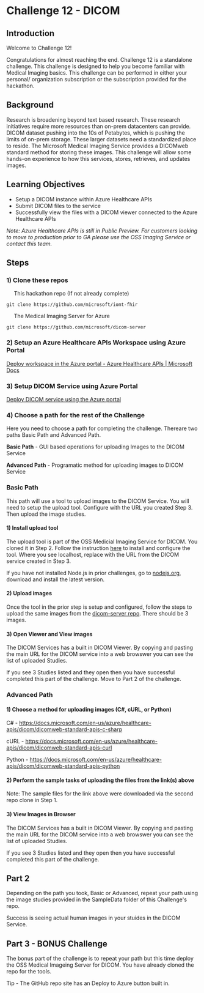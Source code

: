 # Challenge  12 - DICOM

## Introduction

Welcome to Challenge 12!

Congratulations for almost reaching the end. Challenge 12 is a standalone challenge. This challenge is designed to help you become familiar with Medical Imaging basics. This challenge can be performed in either your personal/ organization subscription or the subscription provided for the hackathon.

## Background

Research is broadening beyond text based research. These research initiatives require more resources than on-prem datacenters can provide. DICOM dataset pushing into the 10s of Petabytes, which is pushing the limits of on-prem storage. These larger datasets need a standardized place to reside. The Microsoft Medical Imaging Service provides a DICOMweb standard method for storing these images. This challenge will allow some hands-on experience to how this services, stores, retrieves, and updates images.

## Learning Objectives

- Setup a DICOM instance within Azure Healthcare APIs
- Submit DICOM files to the service
- Successfully view the files with a DICOM viewer connected to the Azure Healthcare APIs

*Note: Azure Healthcare APIs is still in Public Preview. For customers looking to move to production prior to GA please use the OSS Imaging Service or contact this team.*

## Steps

### 1) Clone these repos

&nbsp;&nbsp;&nbsp;&nbsp; This hackathon repo (If not already complete)

```azurecli
git clone https://github.com/microsoft/iomt-fhir
```

&nbsp;&nbsp;&nbsp;&nbsp; The Medical Imaging Server for Azure

```azurecli
git clone https://github.com/microsoft/dicom-server
```


### 2) Setup an Azure Healthcare APIs Workspace using Azure Portal
 
 [Deploy workspace in the Azure portal - Azure Healthcare APIs | Microsoft Docs](https://docs.microsoft.com/en-us/azure/healthcare-apis/healthcare-apis-quickstart)


### 3) Setup DICOM Service using Azure Portal

[Deploy DICOM service using the Azure portal](https://docs.microsoft.com/en-us/azure/healthcare-apis/dicom/deploy-dicom-services-in-azure)

### 4) Choose a path for the rest of the Challenge

Here you need to choose a path for completing the challenge. Thereare two paths
Basic Path and Advanced Path.

**Basic Path** - GUI based operations for uploading Images to the DICOM Service

**Advanced Path** - Programatic method for uploading images to DICOM Service

### Basic Path

This path will use a tool to upload images to the DICOM Service. You will need to setup the upload tool. Configure with the URL you created Step 3. Then upload the image studies.

#### 1) Install upload tool

The upload tool is part of the OSS Medicial Imaging Service for DICOM. You cloned it in Step 2. Follow the instruction [here](https://github.com/microsoft/dicom-server/tree/main/tools/dicom-web-electron) to install and configure the tool. Where you see localhost, replace with the URL from the DICOM service created in Step 3.

If you have not installed Node.js in prior challenges, go to [nodejs.org](https://nodejs.org/), download and install the latest version.

#### 2) Upload images

Once the tool in the prior step is setup and configured, follow the steps to upload the same images from the [dicom-server repo](https://github.com/microsoft/dicom-server/tree/main/docs/dcms). There should be 3 images.

#### 3) Open Viewer and View images

The DICOM Services has a built in DICOM Viewer. By copying and pasting the main URL for the DICOM service into a web browswer you can see the list of uploaded Studies.

If you see 3 Studies listed and they open then you have successful completed this part of the challenge. Move to Part 2 of the challenge.

### Advanced Path

#### 1) Choose a method for uploading images (C#, cURL, or Python)

C# - https://docs.microsoft.com/en-us/azure/healthcare-apis/dicom/dicomweb-standard-apis-c-sharp

cURL - https://docs.microsoft.com/en-us/azure/healthcare-apis/dicom/dicomweb-standard-apis-curl

Python - https://docs.microsoft.com/en-us/azure/healthcare-apis/dicom/dicomweb-standard-apis-python

#### 2) Perform the sample tasks of uploading the files from the link(s) above

Note: The sample files for the link above were downloaded via the second repo clone in Step 1. 

#### 3) View Images in Browser

The DICOM Services has a built in DICOM Viewer. By copying and pasting the main URL for the DICOM service into a web browswer you can see the list of uploaded Studies.

If you see 3 Studies listed and they open then you have successful completed this part of the challenge.

## Part 2

Depending on the path you took, Basic or Advanced, repeat your path using the image studies provided in the SampleData folder of this Challenge's repo.

Success is seeing actual human images in your stuides in the DICOM Service.

## Part 3 - BONUS Challenge

The bonus part of the challenge is to repeat your path but this time deploy the OSS Medical Imageing Server for DICOM. You have already cloned the repo for the tools.

Tip - The GitHub repo site has an Deploy to Azure button built in.
